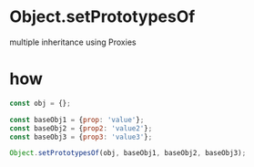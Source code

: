 # Object.setPrototypesOf
multiple inheritance using Proxies

# how
```js
const obj = {};

const baseObj1 = {prop: 'value'};
const baseObj2 = {prop2: 'value2'};
const baseObj3 = {prop3: 'value3'};

Object.setPrototypesOf(obj, baseObj1, baseObj2, baseObj3);
```
